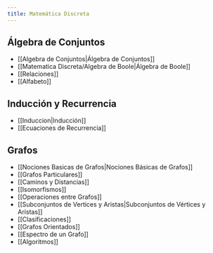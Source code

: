 ```yaml
---
title: Matemática Discreta
---
```


## Álgebra de Conjuntos

- [[Algebra de Conjuntos|Álgebra de Conjuntos]]
- [[Matematica Discreta/Algebra de Boole|Álgebra de Boole]]
- [[Relaciones]]
- [[Alfabeto]]

## Inducción y Recurrencia

- [[Induccion|Inducción]]
- [[Ecuaciones de Recurrencia]]

## Grafos

- [[Nociones Basicas de Grafos|Nociones Básicas de Grafos]]
- [[Grafos Particulares]]
- [[Caminos y Distancias]]
- [[Isomorfismos]]
- [[Operaciones entre Grafos]]
- [[Subconjuntos de Vertices y Aristas|Subconjuntos de Vértices y Aristas]]
- [[Clasificaciones]]
- [[Grafos Orientados]]
- [[Espectro de un Grafo]]
- [[Algoritmos]]
